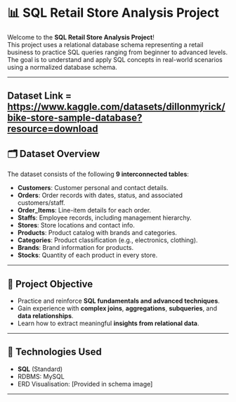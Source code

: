 # 📊 SQL Retail Store Analysis Project

Welcome to the **SQL Retail Store Analysis Project**!  
This project uses a relational database schema representing a retail business to practice SQL queries ranging from beginner to advanced levels. The goal is to understand and apply SQL concepts in real-world scenarios using a normalized database schema.

---
## Dataset Link = https://www.kaggle.com/datasets/dillonmyrick/bike-store-sample-database?resource=download
## 🗂️ Dataset Overview

The dataset consists of the following **9 interconnected tables**:

- **Customers**: Customer personal and contact details.
- **Orders**: Order records with dates, status, and associated customers/staff.
- **Order_Items**: Line-item details for each order.
- **Staffs**: Employee records, including management hierarchy.
- **Stores**: Store locations and contact info.
- **Products**: Product catalog with brands and categories.
- **Categories**: Product classification (e.g., electronics, clothing).
- **Brands**: Brand information for products.
- **Stocks**: Quantity of each product in every store.

---

## 🎯 Project Objective

- Practice and reinforce **SQL fundamentals and advanced techniques**.
- Gain experience with **complex joins**, **aggregations**, **subqueries**, and **data relationships**.
- Learn how to extract meaningful **insights from relational data**.

---

## 🔧 Technologies Used

- **SQL** (Standard)
- RDBMS: MySQL
- ERD Visualisation: [Provided in schema image]

---




